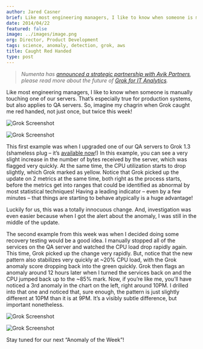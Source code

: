 ```yaml
---
author: Jared Casner
brief: Like most engineering managers, I like to know when someone is manually touching one of our servers. That’s especially true for production systems, but also
date: 2014/04/22
featured: false
image: ../images/image.png
org: Director, Product Development
tags: science, anomaly, detection, grok, aws
title: Caught Red Handed
type: post
---
```


> *Numenta has
  [announced a strategic partnership with Avik Partners](/press/2015/08/19/numenta-announces-licensing-of-grok-for-it-to-avik-partners/),
  please read more about the future of
  [Grok for IT Analytics](http://grokstream.com).*

Like most engineering managers, I like to know when someone is manually touching
one of our servers.  That’s especially true for production systems, but also
applies to QA servers.  So, imagine my chagrin when Grok caught me red handed,
not just once, but twice this week!

![Grok Screenshot](../images/1.png "Grok Screenshot")

![Grok Screenshot](../images/2.png "Grok Screenshot")

This first example was when I upgraded one of our QA servers to Grok 1.3
(shameless plug – it’s [available now](http://grokstream.com)!)
In this example, you can see a very slight increase in the number of bytes
received by the server, which was flagged very quickly.  At the same time, the
CPU utilization starts to drop slightly, which Grok marked as yellow. Notice
that Grok picked up the update on 2 metrics at the same time, both right as the
process starts, before the metrics get into ranges that could be identified as
abnormal by most statistical techniques!  Having a leading indicator – even by a
few minutes – that things are starting to behave atypically is a huge advantage!

Luckily for us, this was a totally innocuous change.  And, investigation was
even easier because when I got the alert about the anomaly, I was still in the
middle of the update.

The second example from this week was when I decided doing some recovery testing
would be a good idea.  I manually stopped all of the services on the QA server
and watched the CPU load drop rapidly again.  This time, Grok picked up the
change very rapidly.  But, notice that the new pattern also stabilizes very
quickly at ~20% CPU load, with the Grok anomaly score dropping back into the
green quickly.  Grok then flags an anomaly around 12 hours later when I turned
the services back on and the CPU jumped back up to the ~85% mark.  Now, if
you’re like me, you’ll have noticed a 3rd anomaly in the chart on the left,
right around 10PM.  I drilled into that one and noticed that, sure enough, the
pattern is just slightly different at 10PM than it is at 9PM.  It’s a visibly
subtle difference, but important nonetheless.

![Grok Screenshot](../images/3.png "Grok Screenshot")

![Grok Screenshot](../images/4.png "Grok Screenshot")

Stay tuned for our next “Anomaly of the Week”!
